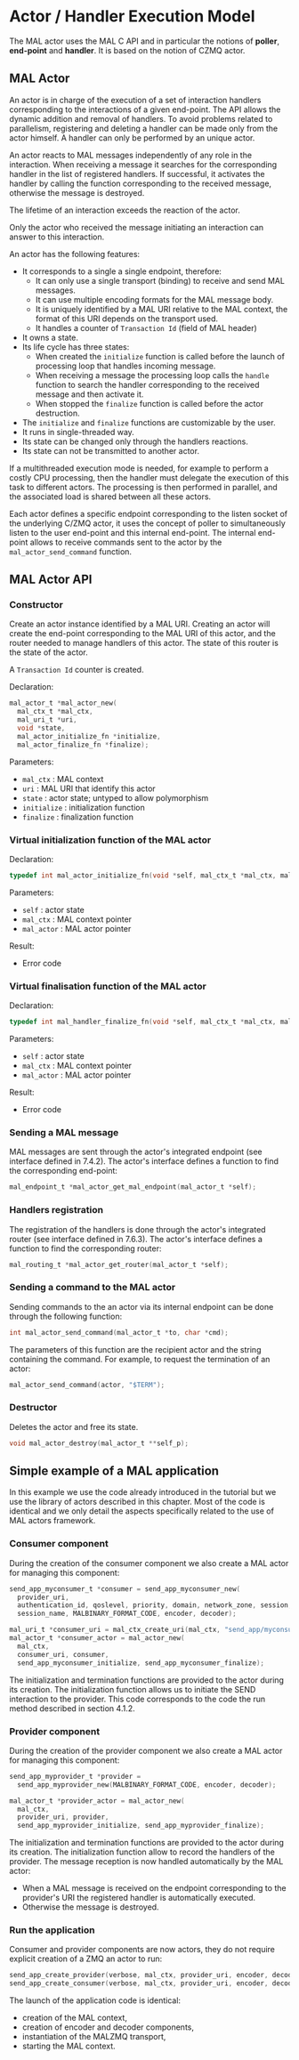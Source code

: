 Actor / Handler Execution Model
===============================


The MAL actor uses the MAL C API and in particular the notions of **poller**, **end-point** and **handler**. It is based on the notion of CZMQ actor.

MAL Actor
---------
An actor is in charge of the execution of a set of interaction handlers corresponding to the interactions of a given end-point. The API allows the dynamic addition and removal of handlers. To avoid problems related to parallelism, registering and deleting a handler can be made only from the actor himself.
A handler can only be performed by an unique actor.

An actor reacts to MAL messages independently of any role in the interaction. When receiving a message it searches for the corresponding handler in the list of registered handlers. If successful, it activates the handler by calling the function corresponding to the received message, otherwise the message is destroyed.

The lifetime of an interaction exceeds the reaction of the actor.

Only the actor who received the message initiating an interaction can answer to this interaction.

An actor has the following features:
-	It corresponds to a single a single endpoint, therefore:
    - It can only use a single transport (binding) to receive and send MAL messages.
    - It can use multiple encoding formats for the MAL message body.
    - It is uniquely identified by a MAL URI relative to the MAL context, the format of this URI depends on the transport used.
    - It handles a counter of `Transaction Id` (field of MAL header)
-	It owns a state.
-	Its life cycle has three states:
      - When created the `initialize` function is called before the launch of processing loop that handles incoming message.
      - When receiving a message the processing loop calls the `handle` function to search the handler corresponding to the received message and then activate it.
      - When stopped the `finalize` function is called before the actor destruction.
-	The `initialize` and `finalize` functions are customizable by the user.
-	It runs in single-threaded way.
-	Its state can be changed only through the handlers reactions.
-	Its state can not be transmitted to another actor.

If a multithreaded execution mode is needed, for example to perform a costly CPU processing, then the handler must delegate the execution of this task to different actors. The processing is then performed in parallel, and the associated load is shared between all these actors.

Each actor defines a specific endpoint corresponding to the listen socket of the underlying C/ZMQ actor, it uses the concept of poller to simultaneously listen to the user end-point and this internal end-point. The internal end-point allows to receive commands sent to the actor by the `mal_actor_send_command` function.

MAL Actor API
-------------

### Constructor

Create an actor instance identified by a MAL URI. Creating an actor will create the end-point corresponding to the MAL URI of this actor, and the router needed to manage handlers of this actor. The state of this router is the state of the actor.

A `Transaction Id` counter is created.

Declaration:

```c
mal_actor_t *mal_actor_new(
  mal_ctx_t *mal_ctx,
  mal_uri_t *uri,
  void *state,
  mal_actor_initialize_fn *initialize,
  mal_actor_finalize_fn *finalize);
```

Parameters:

  - `mal_ctx` : MAL context
  - `uri` : MAL URI that identify this actor
  - `state` : actor state; untyped to allow polymorphism
  - `initialize` : initialization function
  - `finalize` : finalization function

### Virtual initialization function of the MAL actor

Declaration:

```c
typedef int mal_actor_initialize_fn(void *self, mal_ctx_t *mal_ctx, mal_actor_t *mal_actor);
```

Parameters:

  - `self` : actor state
  - `mal_ctx` : MAL context pointer
  - `mal_actor` : MAL actor pointer

Result:

  - Error code

### Virtual finalisation function of the MAL actor

Declaration:

```c
typedef int mal_handler_finalize_fn(void *self, mal_ctx_t *mal_ctx, mal_actor_t *mal_actor);
```

Parameters:

  - `self` : actor state
  - `mal_ctx` : MAL context pointer
  - `mal_actor` : MAL actor pointer

Result:

  - Error code

### Sending a MAL message

MAL messages are sent through the actor's integrated endpoint (see interface defined in 7.4.2). The actor's interface defines a function to find the corresponding end-point:

```c
mal_endpoint_t *mal_actor_get_mal_endpoint(mal_actor_t *self);
```

### Handlers registration

The registration of the handlers is done through the actor's integrated router (see interface defined in 7.6.3).
The actor's interface defines a function to find the corresponding router:

```c
mal_routing_t *mal_actor_get_router(mal_actor_t *self);
```

### Sending a command to the MAL actor

Sending commands to the an actor via its internal endpoint can be done through the following function:

```c
int mal_actor_send_command(mal_actor_t *to, char *cmd);
```

The parameters of this function are the recipient actor and the string containing the command.
For example, to request the termination of an actor:

```c
mal_actor_send_command(actor, "$TERM");
```

### Destructor

Deletes the actor and free its state.

```c
void mal_actor_destroy(mal_actor_t **self_p);
```

Simple example of a MAL application
-----------------------------------

In this example we use the code already introduced in the tutorial but we use the library of actors described in this chapter.
Most of the code is identical and we only detail the aspects specifically related to the use of MAL actors framework.

### Consumer component

During the creation of the consumer component we also create a MAL actor for managing this component:

```c
send_app_myconsumer_t *consumer = send_app_myconsumer_new(
  provider_uri,
  authentication_id, qoslevel, priority, domain, network_zone, session,
  session_name, MALBINARY_FORMAT_CODE, encoder, decoder);
```

```c
mal_uri_t *consumer_uri = mal_ctx_create_uri(mal_ctx, "send_app/myconsumer");
mal_actor_t *consumer_actor = mal_actor_new(
  mal_ctx,
  consumer_uri, consumer,
  send_app_myconsumer_initialize, send_app_myconsumer_finalize);
```

The initialization and termination functions are provided to the actor during its creation.
The initialization function allows us to initiate the SEND interaction to the provider. This code corresponds
to the code the run method described in section 4.1.2.

### Provider component

During the creation of the provider component we also create a MAL actor for managing this component:

```c
send_app_myprovider_t *provider =
  send_app_myprovider_new(MALBINARY_FORMAT_CODE, encoder, decoder);
```

```c
mal_actor_t *provider_actor = mal_actor_new(
  mal_ctx,
  provider_uri, provider,
  send_app_myprovider_initialize, send_app_myprovider_finalize);
```

The initialization and termination functions are provided to the actor during its creation.
The initialization function allow to record the handlers of the provider.
The message reception is now handled automatically by the MAL actor:

  -	When a MAL message is received on the endpoint corresponding to the provider's URI the registered handler is automatically executed.
  -	Otherwise the message is destroyed.

### Run the application

Consumer and provider components are now actors, they do not require explicit creation of a ZMQ an actor to run:

```c
send_app_create_provider(verbose, mal_ctx, provider_uri, encoder, decoder);
send_app_create_consumer(verbose, mal_ctx, provider_uri, encoder, decoder);
```

The launch of the application code is identical:

  -	creation of the MAL context,
  -	creation of encoder and decoder components,
  -	instantiation of the MALZMQ transport,
  -	starting the MAL context.
